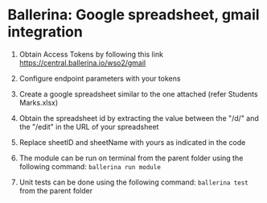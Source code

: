 # Ballerina: Google spreadsheet, gmail integration

1) Obtain Access Tokens by following this link https://central.ballerina.io/wso2/gmail

2) Configure endpoint parameters with your tokens

3) Create a google spreadsheet similar to the one attached (refer Students Marks.xlsx)

4) Obtain the spreadsheet id by extracting the value between the "/d/" and the "/edit" in the URL of your spreadsheet

5) Replace sheetID and sheetName with yours as indicated in the code

6) The module can be run on terminal from the parent folder using the following command: `ballerina run module`

7) Unit tests can be done using the following command: `ballerina test` from the parent folder
